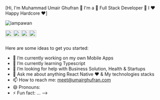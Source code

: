 [Hi, I'm Muhammad Umair Ghufran 👋 I'm a 🚀 Full Stack Developer 🚀 I ❤️ Happy Hardcore ❤️]

<p align="left"> <img src="https://komarev.com/ghpvc/?username=iampawan&label=Views&color=blue&style=plastic" alt="iampawan" /> </p>

<a href="https://twitter.com/umairghufran">
  <img align="left" alt="Muhammad Umair's Twitter" width="22px" src="https://cdn.jsdelivr.net/npm/simple-icons@v3/icons/twitter.svg" />
</a>
<a href="https://linkedin.com/in/umairghufran">
  <img align="left" alt="Muhammad Umair's Linkdein" width="22px" src="https://cdn.jsdelivr.net/npm/simple-icons@v3/icons/linkedin.svg" />
</a>
<a href="https://github.com/MuhammadUmairghufran">
  <img align="left" alt="Muhammad Umair's Github" width="22px" src="https://cdn.jsdelivr.net/npm/simple-icons@v3/icons/github.svg" />
</a>
<a href="https://t.me/@umairghufran">
  <img align="left" alt="Muhammad Umair's Telegram" width="22px" src="https://cdn.jsdelivr.net/npm/simple-icons@v3/icons/telegram.svg" />
</a>
<br/>
<br/>

Here are some ideas to get you started:

- 🔭 I’m currently working on my own Mobile Apps 
- 🌱 I’m currently learning Typescript
- 🤔 I’m looking for help with Business Solution, Health & Startups
- 💬 Ask me about anything React Native ♥️ & My technologies stacks
- 📫 How to reach me: meet@umairghufran.com 
- 😄 Pronouns: 
- ⚡ Fun fact: ...
-->



